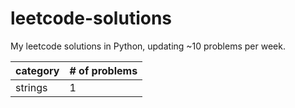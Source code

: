 # leetcode-solutions
My leetcode solutions in Python, updating ~10 problems per week.

<table>
  <thead>
    <th> category </th>
    <th> # of problems </th>
  </thead>
  
  <tr>
    <td> strings </td>
    <td> 1 </td>
  </tr>
</table>
